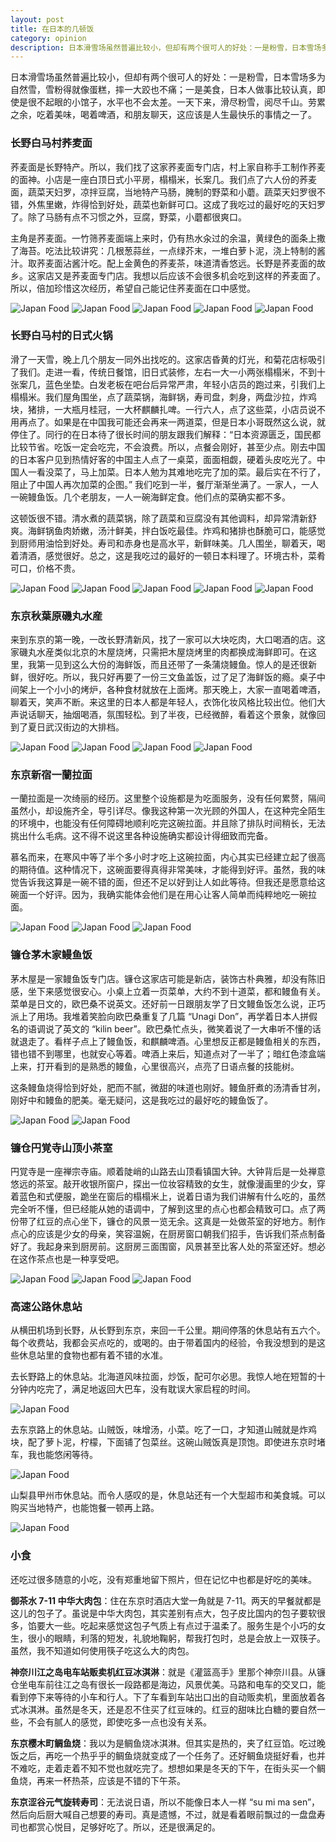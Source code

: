 ```yaml
---
layout: post
title: 在日本的几顿饭
category: opinion
description: 日本滑雪场虽然普遍比较小，但却有两个很可人的好处：一是粉雪，日本雪场多为自然雪，雪粉得就像蛋糕，摔一大跤也不痛；一是美食，日本人做事比较认真，即使是很不起眼的馆子，水平也不会太差。滑尽粉雪，阅尽千山，劳累之余，吃着美味，喝着啤酒，和朋友聊天，这应该是人生最快乐的事情之一了。
---
```


日本滑雪场虽然普遍比较小，但却有两个很可人的好处：一是粉雪，日本雪场多为自然雪，雪粉得就像蛋糕，摔一大跤也不痛；一是美食，日本人做事比较认真，即使是很不起眼的小馆子，水平也不会太差。一天下来，滑尽粉雪，阅尽千山。劳累之余，吃着美味，喝着啤酒，和朋友聊天，这应该是人生最快乐的事情之一了。

### 长野白马村荞麦面

荞麦面是长野特产。所以，我们找了这家荞麦面专门店，村上家自称手工制作荞麦的面神。小店是一座白顶日式小平房，榻榻米，长案几。我们点了六人份的荞麦面，蔬菜天妇罗，凉拌豆腐，当地特产马肠，腌制的野菜和小蘑。蔬菜天妇罗很不错，外焦里嫩，炸得恰到好处，蔬菜也新鲜可口。这成了我吃过的最好吃的天妇罗了。除了马肠有点不习惯之外，豆腐，野菜，小蘑都很爽口。

主角是荞麦面。一竹筛荞麦面端上来时，仍有热水汆过的余温，黄绿色的面条上撒了海苔。吃法比较讲究：几根葱蒜丝，一点绿芥末，一堆白萝卜泥，浇上特制的酱汁。取荞麦面沾酱汁吃。配上金黄色的荞麦茶，味道清香悠远。长野是荞麦面的故乡。这家店又是荞麦面专门店。我想以后应该不会很多机会吃到这样的荞麦面了。所以，倍加珍惜这次经历，希望自己能记住荞麦面在口中感觉。

![Japan Food](/images/opinion/JapanFood/soba-restaurant.JPG)
![Japan Food](/images/opinion/JapanFood/soba-restaurant-2.JPG)
![Japan Food](/images/opinion/JapanFood/soba-food.JPG)
![Japan Food](/images/opinion/JapanFood/soba.JPG)
![Japan Food](/images/opinion/JapanFood/soba-2.JPG)

### 长野白马村的日式火锅

滑了一天雪，晚上几个朋友一同外出找吃的。这家店昏黄的灯光，和菊花店标吸引了我们。走进一看，传统日餐馆，旧日式装修，左右一大一小两张榻榻米，不到十张案几，蓝色坐垫。白发老板在吧台后异常严肃，年轻小店员的跑过来，引我们上榻榻米。我们屋角围坐，点了蔬菜锅，海鲜锅，寿司盘，刺身，两盘沙拉，炸鸡块，猪排，一大瓶月桂冠，一大杯麒麟扎啤。一行六人，点了这些菜，小店员说不用再点了。如果是在中国我可能还会再来一两道菜，但是日本小哥既然这么说，就停住了。同行的在日本待了很长时间的朋友跟我们解释：“日本资源匮乏，国民都比较节省。吃饭一定会吃完，不会浪费。所以，点餐会刚好，甚至少点。刚去中国的日本客户见到热情好客的中国主人点了一桌菜，面面相觑，硬着头皮吃光了。中国人一看没菜了，马上加菜。日本人勉为其难地吃完了加的菜。最后实在不行了，阻止了中国人再次加菜的企图。” 我们吃到一半，餐厅渐渐坐满了。一家人，一人一碗鳗鱼饭。几个老朋友，一人一碗海鲜定食。他们点的菜确实都不多。

这顿饭很不错。清水煮的蔬菜锅，除了蔬菜和豆腐没有其他调料，却异常清新舒爽。海鲜锅鱼肉娇嫩，汤汁鲜美，拌白饭吃最佳。炸鸡和猪排也酥脆可口，能感觉到厨师用油恰到好处。寿司和赤身也是高水平，新鲜味美。几人围坐，聊着天，喝着清酒，感觉很好。总之，这是我吃过的最好的一顿日本料理了。环境古朴，菜肴可口，价格不贵。

![Japan Food](/images/opinion/JapanFood/rakuba-restaurant.JPG)
![Japan Food](/images/opinion/JapanFood/rakuba-restaurant-2.JPG)
![Japan Food](/images/opinion/JapanFood/rakuba-food.JPG)
![Japan Food](/images/opinion/JapanFood/rakuba-saki.JPG)
![Japan Food](/images/opinion/JapanFood/rakuba-hotpot.JPG)

### 东京秋葉原磯丸水産

来到东京的第一晚，一改长野清新风，找了一家可以大块吃肉，大口喝酒的店。这家磯丸水産类似北京的木屋烧烤，只需把木屋烧烤里的肉都换成海鲜即可。在这里，我第一见到这么大份的海鲜饭，而且还带了一条蒲烧鳗鱼。惊人的是还很新鲜，很好吃。所以，我只好再要了一份三文鱼盖饭，过了足了海鲜饭的瘾。桌子中间架上一个小小的烤炉，各种食材就放在上面烤。那天晚上，大家一直喝着啤酒，聊着天，笑声不断。来这里的日本人都是年轻人，衣饰化妆风格比较出位。他们大声说话聊天，抽烟喝酒，氛围轻松。到了半夜，已经微醉，看着这个景象，就像回到了夏日武汉街边的大排档。

![Japan Food](/images/opinion/JapanFood/jiwan-restaurant.JPG)
![Japan Food](/images/opinion/JapanFood/jiwan-restaurant-2.JPG)
![Japan Food](/images/opinion/JapanFood/jiwan-seafooddon.JPG)
![Japan Food](/images/opinion/JapanFood/jiwan-food.JPG)

### 东京新宿一蘭拉面

一蘭拉面是一次绮丽的经历。这里整个设施都是为吃面服务，没有任何累赘，隔间虽然小，却设施齐全，导引详尽。像我这种第一次光顾的外国人，在这种完全陌生的环境中，也能没有任何障碍地顺利吃完这碗拉面。并且除了排队时间稍长，无法挑出什么毛病。这不得不说这里各种设施确实都设计得细致而完备。

慕名而来，在寒风中等了半个多小时才吃上这碗拉面，内心其实已经建立起了很高的期待值。这种情况下，这碗面要得真得非常美味，才能得到好评。虽然，我的味觉告诉我这算是一碗不错的面，但还不足以好到让人如此等待。但我还是愿意给这碗面一个好评。因为，我确实能体会他们是在用心让客人简单而纯粹地吃一碗拉面。

![Japan Food](/images/opinion/JapanFood/yilan-restaurant.JPG)
![Japan Food](/images/opinion/JapanFood/yilan-restaurant-2.JPG)
![Japan Food](/images/opinion/JapanFood/yilan-ramen.JPG)

### 镰仓茅木家鳗鱼饭

茅木屋是一家鳗鱼饭专门店。镰仓这家店可能是新店，装饰古朴典雅，却没有陈旧感，坐下来感觉很安心。小桌上立着一页菜单，大约不到十道菜，都和鳗鱼有关。菜单是日文的，欧巴桑不说英文。还好前一日跟朋友学了日文鳗鱼饭怎么说，正巧派上了用场。我堆着笑脸向欧巴桑重复了几篇 “Unagi Don”，再学着日本人拼假名的语调说了英文的 “kilin beer”。欧巴桑忙点头，微笑着说了一大串听不懂的话就退走了。看样子点上了鳗鱼饭，和麒麟啤酒。心里想反正都是鳗鱼相关的东西，错也错不到哪里，也就安心等着。啤酒上来后，知道点对了一半了；暗红色漆盒端上来，打开看到的是熟悉的鳗鱼，心里很高兴，点亮了日语点餐的技能树。

这条鳗鱼烧得恰到好处，肥而不腻，微甜的味道也刚好。鳗鱼肝煮的汤清香甘冽，刚好中和鳗鱼的肥美。毫无疑问，这是我吃过的最好吃的鳗鱼饭了。

![Japan Food](/images/opinion/JapanFood/unagidon-restaurant.JPG)
![Japan Food](/images/opinion/JapanFood/unagidon.JPG)

### 镰仓円覚寺山顶小茶室

円覚寺是一座禅宗寺庙。顺着陡峭的山路去山顶看镇国大钟。大钟背后是一处禅意悠远的茶室。敲开收银所窗户，探出一位妆容精致的女生，就像漫画里的少女，穿着蓝色和式便服，跪坐在窗后的榻榻米上，说着日语为我们讲解有什么吃的，虽然完全听不懂，但已经能从她的语调中，了解到这里的点心也都会精致可口。点了两份带了红豆的点心坐下，镰仓的风景一览无余。这真是一处做茶室的好地方。制作点心的应该是少女的母亲，笑容温婉，在厨房窗口朝我们招手，告诉我们茶点制备好了。我起身来到厨房前。这厨房三面围窗，风景甚至比客人处的茶室还好。想必在这作茶点也是一种享受吧。

![Japan Food](/images/opinion/JapanFood/teahouse.JPG)
![Japan Food](/images/opinion/JapanFood/tea-dessert.JPG)
![Japan Food](/images/opinion/JapanFood/tea-dessert-2.JPG)

### 高速公路休息站

从横田机场到长野，从长野到东京，来回一千公里。期间停落的休息站有五六个。每个收费站，我都会买点吃的，或喝的。由于带着国内的经验，令我没想到的是这些休息站里的食物也都有着不错的水准。

去长野路上的休息站。北海道风味拉面，炒饭，配可尔必思。我惊人地在短暂的十分钟内吃完了，满足地返回大巴车，没有耽误大家启程的时间。

![Japan Food](/images/opinion/JapanFood/ramen.JPG)

去东京路上的休息站。山贼饭，味增汤，小菜。吃了一口，才知道山贼就是炸鸡块，配了萝卜泥，柠檬，下面铺了包菜丝。这碗山贼饭真是顶饱。即使进东京时堵车，我也能悠闲等待。

![Japan Food](/images/opinion/JapanFood/shanzeidon.JPG)

山梨县甲州市休息站。而令人感叹的是，休息站还有一个大型超市和美食城。可以购买当地特产，也能饱餐一顿再上路。

![Japan Food](/images/opinion/JapanFood/shanli-reststop.JPG)

### 小食

还吃过很多随意的小吃，没有郑重地留下照片，但在记忆中也都是好吃的美味。

**御茶水 7-11 中华大肉包**：住在东京时酒店大堂一角就是 7-11。两天的早餐就都是这儿的包子了。虽说是中华大肉包，其实差别有点大，包子皮比国内的包子要软很多，馅要大一些。吃起来感觉这包子气质上有点过于温柔了。服务生是个小巧的女生，很小的眼睛，利落的短发，礼貌地鞠躬，帮我打包时，总是会放上一双筷子。虽然，我不知道如何使用筷子吃这么大的肉包。

**神奈川江之岛电车站贩卖机红豆冰淇淋**：就是《灌篮高手》里那个神奈川县。从镰仓坐电车前往江之岛有很长一段路都是海边，风景优美。马路和电车的交叉口，能看到停下来等待的小车和行人。下了车看到车站出口出的自动贩卖机，里面放着各式冰淇淋。虽然是冬天，还是忍不住买了红豆味的。红豆的甜味比白糖的要自然一些，不会有腻人的感觉，即使吃多一点也没有关系。

**东京樱木町鲷鱼烧**：我以为是鲷鱼烧冰淇淋。但其实是热的，夹了红豆馅。吃过晚饭之后，再吃一个热乎乎的鲷鱼烧就变成了一个任务了。还好鲷鱼烧挺好看，也并不难吃，走着走着不知不觉也就吃完了。想想如果是冬天的下午，在街头买一个鲷鱼烧，再来一杯热茶，应该是不错的下午茶。

**东京涩谷元气旋转寿司**：无法说日语，所以不能像日本人一样 “su mi ma sen”， 然后向后厨大喊自己想要的寿司。真是遗憾，不过，就是看着眼前飘过的一盘盘寿司也都赏心悦目，足够好吃了。所以，还是很满足的。

